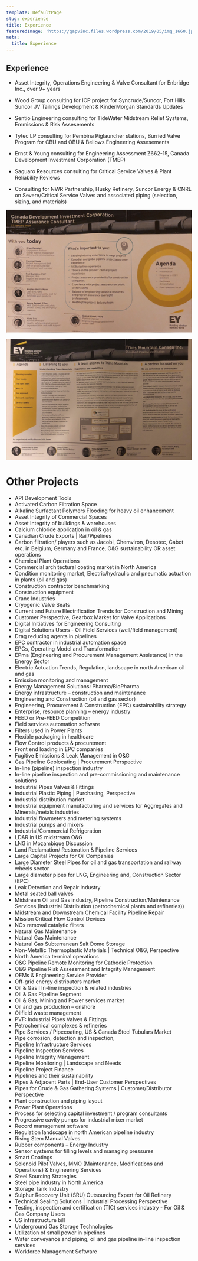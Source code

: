 ```yaml
---
template: DefaultPage
slug: experience
title: Experience
featuredImage: 'https://gapvinc.files.wordpress.com/2019/05/img_1660.jpg?'
meta:
  title: Experience
---
```


## Experience

- Asset Integrity, Operations Engineering & Valve Consultant for Enbridge Inc., over 9+ years

- Wood Group consulting for ICP project for Syncrude/Suncor, Fort Hills Suncor JV Tailings Development & KinderMorgan Standards Updates

- Sentio Engineering consulting for TideWater Midstream Relief Systems, Emmissions & Risk Assesements 

- Tytec LP consulting for Pembina Piglauncher stations, Burried Valve Program for CBU and OBU & Bellows Engineering Assesements 

- Ernst & Young consulting for Engineering Assessment Z662-15, Canada Development Investment Corporation (TMEP)

- Saguaro Resources consulting for Critical Service Valves & Plant Reliability Reviews 

- Consulting for NWR Partnership, Husky Refinery, Suncor Energy & CNRL on Severe/Critical Service Valves and associated piping (selection, sizing, and materials)

![](../images/EY.png) 



![](../images/EY1.PNG)

# Other Projects

- API Development Tools
- Activated Carbon Filtration Space
- Alkaline Surfactant Polymers Flooding for heavy oil enhancement
- Asset Integrity of Commercial Spaces
- Asset Integrity of buildings & warehouses
- Calcium chloride application in oil & gas
- Canadian Crude Exports | Rail/Pipelines 
- Carbon filtration/ players such as Jacobi, Chemviron, Desotec, Cabot etc. in Belgium, Germany and France, O&G sustainability OR asset operations
- Chemical Plant Operations
- Commercial architectural coating market in North America
- Condition monitoring market, Electric/hydraulic and pneumatic actuation in plants (oil and gas)
- Construction contractor benchmarking
- Construction equipment
- Crane Industries
- Cryogenic Valve Seats
- Current and Future Electrification Trends for Construction and Mining
- Customer Perspective, Gearbox Market for Valve Applications
- Digital Initiatives for Engineering Consulting
- Digital Solutions Users - Oil Field Services (well/field management)
- Drag reducing agents in pipelines
- EPC contractor in industrial automation space
- EPCs, Operating Model and Transformation
- EPma (Engineering and Procurement Management Assistance) in the Energy Sector
- Electric Actuation Trends, Regulation, landscape in north American oil and gas
- Emission monitoring and management
- Energy Management Solutions: Pharma/BioPharma
- Energy infrastructure – construction and maintenance
- Engineering and Construction (oil and gas sector)
- Engineering, Procurement & Construction (EPC) sustainability strategy
- Enterprise, resource planning – energy industry
- FEED or Pre-FEED Competition
- Field services automation software
- Filters used in Power Plants
- Flexible packaging in healthcare
- Flow Control products & procurement
- Front end loading in EPC companies
- Fugitive Emissions & Leak Management in O&G
- Gas Pipeline Geolocating | Procurement Perspective
- In-line (pipeline) inspection industry
- In-line pipeline inspection and pre-commissioning and maintenance solutions
- Industrial Pipes Valves & Fittings
- Industrial Plastic Piping | Purchasing, Perspective
- Industrial distribution market
- Industrial equipment manufacturing and services for Aggregates and Minerals/metals industries
- Industrial flowmeters and metering systems
- Industrial pumps and mixers
- Industrial/Commercial Refrigeration
- LDAR in US midstream O&G
- LNG in Mozambique Discussion
- Land Reclamation/ Restoration & Pipeline Services
- Large Capital Projects for Oil Companies
- Large Diameter Steel Pipes for oil and gas transportation and railway wheels sector
- Large diameter pipes for LNG, Engineering and, Construction Sector (EPC)
- Leak Detection and Repair Industry
- Metal seated ball valves
- Midstream Oil and Gas industry, Pipeline Construction/Maintenance Services (Industrial Distribution (petrochemical plants and refineries))
- Midstream and Downstream Chemical Facility Pipeline Repair
- Mission Critical Flow Control Devices
- NOx removal catalytic filters
- Natural Gas Maintenance
- Natural Gas Maintenance
- Natural Gas Subterranean Salt Dome Storage
- Non-Metallic Thermoplastic Materials | Technical O&G, Perspective
- North America terminal operations
- O&G Pipeline Remote Monitoring for Cathodic Protection
- O&G Pipeline Risk Assessment and Integrity Management
- OEMs & Engineering Service Provider
- Off-grid energy distributors market
- Oil & Gas I In-line inspection & related industries
- Oil & Gas Pipeline Segment
- Oil & Gas, Mining and Power services market
- Oil and gas production – onshore
- Oilfield waste management
- PVF: Industrial Pipes Valves & Fittings
- Petrochemical complexes & refineries
- Pipe Services / Pipecoating, US & Canada Steel Tubulars Market
- Pipe corrosion, detection and inspection,
- Pipeline Infrastructure Services
- Pipeline Inspection Services
- Pipeline Integrity Management
- Pipeline Monitoring | Landscape and Needs
- Pipeline Project Finance
- Pipelines and their sustainability
- Pipes & Adjacent Parts | End-User Customer Perspectives
- Pipes for Crude & Gas Gathering Systems | Customer/Distributor Perspective
- Plant construction and piping layout
- Power Plant Operations
- Process for selecting capital investment / program consultants
- Progressive cavity pumps for industrial mixer market
- Record management software
- Regulation landscape in north American pipeline industry
- Rising Stem Manual Valves
- Rubber components – Energy Industry
- Sensor systems for filling levels and managing pressures
- Smart Coatings
- Solenoid Pilot Valves, MMO (Maintenance, Modifications and Operations) & Engineering Services
- Steel Sourcing Strategies
- Steel pipe industry in North America
- Storage Tank Industry
- Sulphur Recovery Unit (SRU) Outsourcing Expert for Oil Refinery
- Technical Sealing Solutions | Industrial Processing Perspective
- Testing, inspection and certification (TIC) services industry - For Oil & Gas Company Users
- US infrastructure bill
- Underground Gas Storage Technologies
- Utilization of small power in pipelines
- Water conveyance and piping, oil and gas pipeline in-line inspection services
- Workforce Management Software


